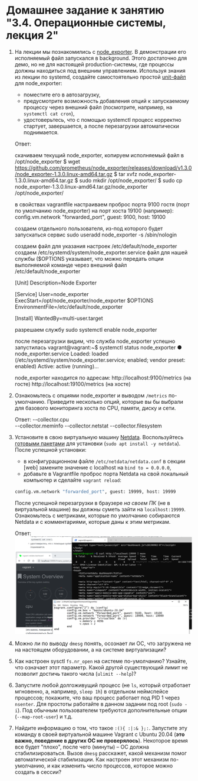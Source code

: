 # Домашнее задание к занятию "3.4. Операционные системы, лекция 2"

1. На лекции мы познакомились с [node_exporter](https://github.com/prometheus/node_exporter/releases). В демонстрации его исполняемый файл запускался в background. Этого достаточно для демо, но не для настоящей production-системы, где процессы должны находиться под внешним управлением. Используя знания из лекции по systemd, создайте самостоятельно простой [unit-файл](https://www.freedesktop.org/software/systemd/man/systemd.service.html) для node_exporter:

    * поместите его в автозагрузку,
    * предусмотрите возможность добавления опций к запускаемому процессу через внешний файл (посмотрите, например, на `systemctl cat cron`),
    * удостоверьтесь, что с помощью systemctl процесс корректно стартует, завершается, а после перезагрузки автоматически поднимается.


    Ответ:
    
    скачиваем текущий node_exporter, копируем исполняемый файл в /opt/node_exporter
    $ wget https://github.com/prometheus/node_exporter/releases/download/v1.3.0/node_exporter-1.3.0.linux-amd64.tar.gz
    $ tar xvfz node_exporter-1.3.0.linux-amd64.tar.gz
    $ sudo mkdir /opt/node_exporter/
    $ sudo cp node_exporter-1.3.0.linux-amd64.tar.gz/node_exporter /opt/node_exporter/
    
    в свойствах vagrantfile настраиваем проброс порта 9100 гостя (порт по умолчанию node_exporter) на порт хоста 19100 (например):
    config.vm.network "forwarded_port", guest: 9100, host: 19100

    создаем отдельного пользователя, из-под которого будет запускаться сервис
    sudo useradd node_exporter -s /sbin/nologin
    
    создаем файл для указания настроек /etc/default/node_exporter
    создаем /etc/systemd/system/node_exporter.service файл для нашей службы ($OPTIONS указывает, что можно передать опции выполняемой команде через внешний файл /etc/default/node_exporter 

      [Unit]
      Description=Node Exporter
      
      [Service]
      User=node_exporter
      ExecStart=/opt/node_exporter/node_exporter $OPTIONS
      EnvironmentFile=/etc/default/node_exporter
      
      [Install]
      WantedBy=multi-user.target
    
    разрешаем службу
    sudo systemctl enable node_exporter

    после перезагрузки видим, что служба node_exporter успешно запустилась
    vagrant@vagrant:~$ systemctl status node_exporter
      ● node_exporter.service
         Loaded: loaded (/etc/systemd/system/node_exporter.service; enabled; vendor preset: enabled)
         Active: active (running)...

    node_exporter находится по адресам:
    http://localhost:9100/metrics (на госте)
    http://localhost:19100/metrics (на хосте)
    

2. Ознакомьтесь с опциями node_exporter и выводом `/metrics` по-умолчанию. Приведите несколько опций, которые вы бы выбрали для базового мониторинга хоста по CPU, памяти, диску и сети.


    Ответ:
    --collector.cpu  
    --collector.meminfo
    --collector.netstat
    --collector.filesystem
3. Установите в свою виртуальную машину [Netdata](https://github.com/netdata/netdata). Воспользуйтесь [готовыми пакетами](https://packagecloud.io/netdata/netdata/install) для установки (`sudo apt install -y netdata`). После успешной установки:
    * в конфигурационном файле `/etc/netdata/netdata.conf` в секции [web] замените значение с localhost на `bind to = 0.0.0.0`,
    * добавьте в Vagrantfile проброс порта Netdata на свой локальный компьютер и сделайте `vagrant reload`:

    ```bash
    config.vm.network "forwarded_port", guest: 19999, host: 19999
    ```

    После успешной перезагрузки в браузере *на своем ПК* (не в виртуальной машине) вы должны суметь зайти на `localhost:19999`. Ознакомьтесь с метриками, которые по умолчанию собираются Netdata и с комментариями, которые даны к этим метрикам.


    Ответ:
    ![img_1.png](img_1.png)

4. Можно ли по выводу `dmesg` понять, осознает ли ОС, что загружена не на настоящем оборудовании, а на системе виртуализации?
5. Как настроен sysctl `fs.nr_open` на системе по-умолчанию? Узнайте, что означает этот параметр. Какой другой существующий лимит не позволит достичь такого числа (`ulimit --help`)?
6. Запустите любой долгоживущий процесс (не `ls`, который отработает мгновенно, а, например, `sleep 1h`) в отдельном неймспейсе процессов; покажите, что ваш процесс работает под PID 1 через `nsenter`. Для простоты работайте в данном задании под root (`sudo -i`). Под обычным пользователем требуются дополнительные опции (`--map-root-user`) и т.д.
7. Найдите информацию о том, что такое `:(){ :|:& };:`. Запустите эту команду в своей виртуальной машине Vagrant с Ubuntu 20.04 (**это важно, поведение в других ОС не проверялось**). Некоторое время все будет "плохо", после чего (минуты) – ОС должна стабилизироваться. Вызов `dmesg` расскажет, какой механизм помог автоматической стабилизации. Как настроен этот механизм по-умолчанию, и как изменить число процессов, которое можно создать в сессии?
